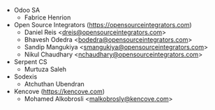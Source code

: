 - Odoo SA
  - Fabrice Henrion
- Open Source Integrators (<https://opensourceintegrators.com>)
  - Daniel Reis \<<dreis@opensourceintegrators.com>\>
  - Bhavesh Odedra \<<bodedra@opensourceintegrators.com>\>
  - Sandip Mangukiya \<<smangukiya@opensourceintegrators.com>\>
  - Nikul Chaudhary \<<nchaudhary@opensourceintegrators.com>\>
- Serpent CS
  - Murtuza Saleh
- Sodexis
  - Atchuthan Ubendran
- Kencove (<https://kencove.com>)
  - Mohamed Alkobrosli \<<malkobrosly@kencove.com>\>
